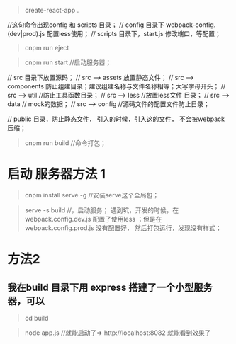 > create-react-app .

//这句命令出现config 和 scripts 目录；
// config 目录下 webpack-config.(dev|prod).js 配置less使用；
// scripts 目录下，start.js 修改端口，等配置；
> cnpm run eject  


> cnpm run start //启动服务器；


// src 目录下放置源码；
// src --> assets 放置静态文件；
// src --> components 防止组建目录；建议组建名称与文件名称相等；大写字母开头；
// src --> util  //防止工具函数目录；
// src --> less  //放置less文件 目录；
// src --> data  // mock的数据；
// src --> config  //源码文件的配置文件防止目录；

// public 目录，防止静态文件， 引入的时候，引入这的文件， 不会被webpack压缩；

      
> cnpm run build    //命令打包；

# 启动 服务器方法 1
> cnpm install serve -g   //安装serve这个全局包；

> serve -s build //，启动服务；  遇到坑，开发的时候，在webpack.config.dev.js 配置了使用less ；但是在 webpack.config.prod.js 没有配置好， 然后打包运行，发现没有样式；

# 方法2 
## 我在build 目录下用 express 搭建了一个小型服务器，可以
> cd build 

> node app.js   //就能启动了=> http://localhost:8082  就能看到效果了


